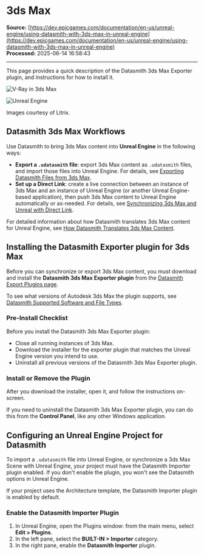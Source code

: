 # 3ds Max

**Source:** [https://dev.epicgames.com/documentation/en-us/unreal-engine/using-datasmith-with-3ds-max-in-unreal-engine](https://dev.epicgames.com/documentation/en-us/unreal-engine/using-datasmith-with-3ds-max-in-unreal-engine)  
**Processed:** 2025-06-14 16:58:43

---

This page provides a quick description of the Datasmith 3ds Max Exporter plugin, and instructions for how to install it.

![V-Ray in 3ds Max](https://d1iv7db44yhgxn.cloudfront.net/documentation/images/8c8572a5-e3a4-4b4f-9030-7c6a90cc77cb/max_datasmith_compare_vray.png)

![Unreal Engine](https://d1iv7db44yhgxn.cloudfront.net/documentation/images/a8a2c8c1-d04f-4363-9ac5-72522e110228/max_datasmith_compare_unreal.png)

Images courtesy of Litrix.

## Datasmith 3ds Max Workflows

Use Datasmith to bring 3ds Max content into **Unreal Engine** in the following ways:

-   **Export a `.udatasmith` file**: export 3ds Max content as `.udatasmith` files, and import those files into Unreal Engine. For details, see [Exporting Datasmith Files from 3ds Max](/documentation/en-us/unreal-engine/exporting-datasmith-files-from-3ds-max-to-unreal-engine).
-   **Set up a Direct Link**: create a live connection between an instance of 3ds Max and an instance of Unreal Engine (or another Unreal Engine-based application), then push 3ds Max content to Unreal Engine automatically or as-needed. For details, see [Synchronizing 3ds Max and Unreal with Direct Link](/documentation/en-us/unreal-engine/using-direct-link-to-synchronize-3ds-max-and-unreal-engine).

For detailed information about how Datasmith translates 3ds Max content for Unreal Engine, see [How Datasmith Translates 3ds Max Content](/documentation/en-us/unreal-engine/how-datasmith-translates-3ds-max-content-for-unreal-engine).

## Installing the Datasmith Exporter plugin for 3ds Max

Before you can synchronize or export 3ds Max content, you must download and install the **Datasmith 3ds Max Exporter plugin** from the [Datasmith Export Plugins page](https://www.unrealengine.com/en-US/datasmith/plugins).

To see what versions of Autodesk 3ds Max the plugin supports, see [Datasmith Supported Software and File Types](/documentation/en-us/unreal-engine/datasmith-supported-software-and-file-types).

### Pre-Install Checklist

Before you install the Datasmith 3ds Max Exporter plugin:

-   Close all running instances of 3ds Max.
-   Download the installer for the exporter plugin that matches the Unreal Engine version you intend to use.
-   Uninstall all previous versions of the Datasmith 3ds Max Exporter plugin.

### Install or Remove the Plugin

After you download the installer, open it, and follow the instructions on-screen.

If you need to uninstall the Datasmith 3ds Max Exporter plugin, you can do this from the **Control Panel**, like any other Windows application.

## Configuring an Unreal Engine Project for Datasmith

To import a `.udatasmith` file into Unreal Engine, or synchronize a 3ds Max Scene with Unreal Engine, your project must have the Datasmith Importer plugin enabled. If you don't enable the plugin, you won't see the Datasmith options in Unreal Engine.

If your project uses the Architecture template, the Datasmith Importer plugin is enabled by default.

### Enable the Datasmith Importer Plugin

1.  In Unreal Engine, open the Plugins window: from the main menu, select **Edit > Plugins**.
2.  In the left pane, select the **BUILT-IN > Importer** category.
3.  In the right pane, enable the **Datasmith Importer** plugin.